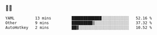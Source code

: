 ### 👨‍💻

<!--START_SECTION:waka-->

```txt
YAML         13 mins         █████████████░░░░░░░░░░░░   52.16 %
Other        9 mins          █████████▒░░░░░░░░░░░░░░░   37.32 %
AutoHotkey   2 mins          ██▓░░░░░░░░░░░░░░░░░░░░░░   10.52 %
```

<!--END_SECTION:waka-->
